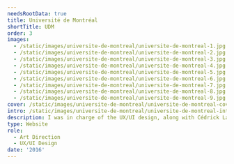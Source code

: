 ```yaml
---
needsRootData: true
title: Université de Montréal
shortTitle: UDM
order: 3
images:
  - /static/images/universite-de-montreal/universite-de-montreal-1.jpg
  - /static/images/universite-de-montreal/universite-de-montreal-2.jpg
  - /static/images/universite-de-montreal/universite-de-montreal-3.jpg
  - /static/images/universite-de-montreal/universite-de-montreal-4.jpg
  - /static/images/universite-de-montreal/universite-de-montreal-5.jpg
  - /static/images/universite-de-montreal/universite-de-montreal-6.jpg
  - /static/images/universite-de-montreal/universite-de-montreal-7.jpg
  - /static/images/universite-de-montreal/universite-de-montreal-8.jpg
  - /static/images/universite-de-montreal/universite-de-montreal-9.jpg
cover: /static/images/universite-de-montreal/universite-de-montreal-cover.png
intro: /static/images/universite-de-montreal/universite-de-montreal-intro.png
description: I was in charge of the UX/UI design, along with Cédrick Lachot, of a conference website for the university of Montreal.
type: Website
role:
  - Art Direction
  - UX/UI Design
date: '2016'
---
```

